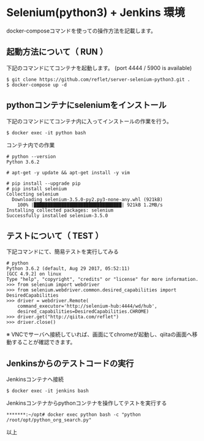 
# Selenium(python3) + Jenkins 環境

docker-composeコマンドを使っての操作方法を記載します。

## 起動方法について（ RUN ）

下記のコマンドにてコンテナを起動します。 (port 4444 / 5900 is available)

```
$ git clone https://github.com/reflet/server-selenium-python3.git .
$ docker-compose up -d
```

## pythonコンテナにseleniumをインストール

下記のコマンドにてコンテナ内に入ってインストールの作業を行う。

```
$ docker exec -it python bash
```

コンテナ内での作業

```
# python --version
Python 3.6.2

# apt-get -y update && apt-get install -y vim

# pip install --upgrade pip
# pip install selenium
Collecting selenium
  Downloading selenium-3.5.0-py2.py3-none-any.whl (921kB)
    100% |████████████████████████████████| 921kB 1.2MB/s 
Installing collected packages: selenium
Successfully installed selenium-3.5.0
```

## テストについて（ TEST ）

下記コマンドにて、簡易テストを実行してみる

```
# python
Python 3.6.2 (default, Aug 29 2017, 05:52:11) 
[GCC 4.9.2] on linux
Type "help", "copyright", "credits" or "license" for more information.
>>> from selenium import webdriver
>>> from selenium.webdriver.common.desired_capabilities import DesiredCapabilities
>>> driver = webdriver.Remote(
    command_executor='http://selenium-hub:4444/wd/hub',
    desired_capabilities=DesiredCapabilities.CHROME)
>>> driver.get("http://qiita.com/reflet")
>>> driver.close()
```

※ VNCでサーバへ接続していれば、画面にてchromeが起動し、qiitaの画面へ移動することが確認できます。


## Jenkinsからのテストコードの実行

Jenkinsコンテナへ接続
```
$ docker exec -it jenkins bash
```

Jenkinsコンテナからpythonコンテナを操作してテストを実行する
```
*******:~/opt# docker exec python bash -c "python /root/opt/python_org_search.py"
```

以上